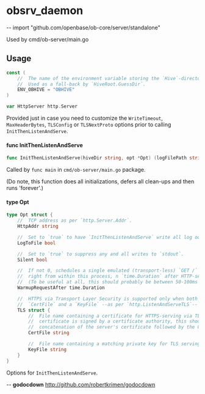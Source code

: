 # obsrv_daemon
--
    import "github.com/openbase/ob-core/server/standalone"

Used by cmd/ob-server/main.go

## Usage

```go
const (
	//	The name of the environment variable storing the `Hive`-directory path, if set.
	//	Used as a fall-back by `HiveRoot.GuessDir`.
	ENV_OBHIVE = "OBHIVE"
)
```

```go
var HttpServer http.Server
```
Provided just in case you need to customize the `WriteTimeout`,
`MaxHeaderBytes`, `TLSConfig` or `TLSNextProto` options prior to calling
`InitThenListenAndServe`.

#### func  InitThenListenAndServe

```go
func InitThenListenAndServe(hiveDir string, opt *Opt) (logFilePath string, err error)
```
Called by `func main` in `cmd/ob-server/main.go` package.

(Do note, this function does all initializations, defers all clean-ups and then
runs 'forever'.)

#### type Opt

```go
type Opt struct {
	//	TCP address as per `http.Server.Addr`.
	HttpAddr string

	//	Set to `true` to have `InitThenListenAndServe` write all log output to a new log file in `{hive}/logs/`.
	LogToFile bool

	//	Set to `true` to suppress any and all writes to `stdout`.
	Silent bool

	//	If not 0, schedules a single emulated (transport-less) `GET /` "warm-up request"
	//	right from within this process, n `time.Duration` after HTTP-serving was initiated.
	//	(To be useful at all, this should probably be between 50-100ms and 1s.)
	WarmupRequestAfter time.Duration

	//	HTTPS via Transport Layer Security is supported only when both a
	//	`CertFile` and a `KeyFile` --as per `http.ListenAndServeTLS`-- are specified.
	TLS struct {
		//	File name containing a certificate for HTTPS-serving via TLS. If the
		//	certificate is signed by a certificate authority, this should be the
		//	concatenation of the server's certificate followed by the CA's certificate.
		CertFile string

		//	File name containing a matching private key for TLS serving.
		KeyFile string
	}
}
```

Options for `InitThenListenAndServe`.

--
**godocdown** http://github.com/robertkrimen/godocdown
